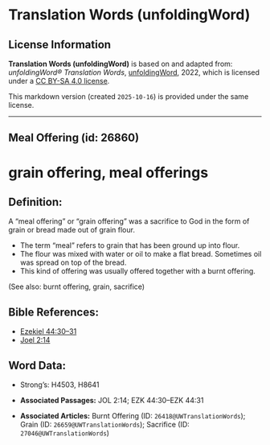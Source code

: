# Translation Words (unfoldingWord)

## License Information

**Translation Words (unfoldingWord)** is based on and adapted from: _unfoldingWord® Translation Words_, [unfoldingWord](https://unfoldingword.org/utw), 2022, which is licensed under a [CC BY-SA 4.0 license](https://creativecommons.org/licenses/by-sa/4.0/legalcode.en).

This markdown version (created `2025-10-16`) is provided under the same license.



--------------------------------

## Meal Offering (id: 26860)

grain offering, meal offerings
==============================

Definition:
-----------

A “meal offering” or “grain offering” was a sacrifice to God in the form of grain or bread made out of grain flour.

* The term “meal” refers to grain that has been ground up into flour.
* The flour was mixed with water or oil to make a flat bread. Sometimes oil was spread on top of the bread.
* This kind of offering was usually offered together with a burnt offering.

(See also: burnt offering, grain, sacrifice)

Bible References:
-----------------

* [Ezekiel 44:30–31](https://ref.ly/Ezek44:30-Ezek44:31)
* [Joel 2:14](https://ref.ly/Joel2:14)

Word Data:
----------

* Strong’s: H4503, H8641

* **Associated Passages:** JOL 2:14; EZK 44:30–EZK 44:31
* **Associated Articles:** Burnt Offering (ID: `26418@UWTranslationWords`); Grain (ID: `26659@UWTranslationWords`); Sacrifice (ID: `27046@UWTranslationWords`)

